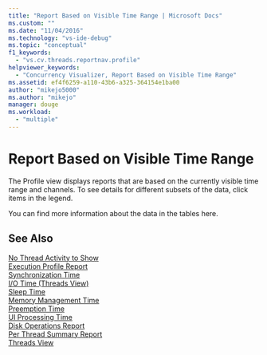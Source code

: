 ```yaml
---
title: "Report Based on Visible Time Range | Microsoft Docs"
ms.custom: ""
ms.date: "11/04/2016"
ms.technology: "vs-ide-debug"
ms.topic: "conceptual"
f1_keywords: 
  - "vs.cv.threads.reportnav.profile"
helpviewer_keywords: 
  - "Concurrency Visualizer, Report Based on Visible Time Range"
ms.assetid: ef4f6259-a110-43b6-a325-364154e1ba00
author: "mikejo5000"
ms.author: "mikejo"
manager: douge
ms.workload: 
  - "multiple"
---
```

# Report Based on Visible Time Range
The Profile view displays reports that are based on the currently visible time range and channels. To see details for different subsets of the data, click items in the legend.  
  
 You can find more information about the data in the tables here.  
  
## See Also  
 [No Thread Activity to Show](../profiling/no-thread-activity-to-show-threads-view.md)   
 [Execution Profile Report](../profiling/execution-profile-report.md)   
 [Synchronization Time](../profiling/synchronization-time.md)   
 [I/O Time (Threads View)](../profiling/i-o-time-threads-view.md)   
 [Sleep Time](../profiling/sleep-time.md)   
 [Memory Management Time](../profiling/memory-management-time.md)   
 [Preemption Time](../profiling/preemption-time.md)   
 [UI Processing Time](../profiling/ui-processing-time.md)   
 [Disk Operations Report](../profiling/disk-operations-report-threads-view.md)   
 [Per Thread Summary Report](../profiling/per-thread-summary-report.md)   
 [Threads View](../profiling/threads-view-parallel-performance.md)